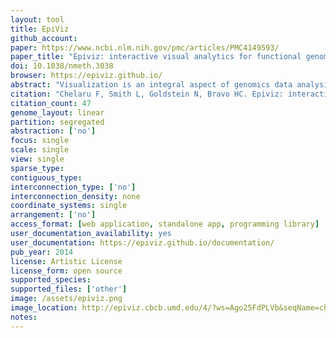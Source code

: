 ```yaml
---
layout: tool 
title: EpiViz
github_account: 
paper: https://www.ncbi.nlm.nih.gov/pmc/articles/PMC4149593/
paper_title: "Epiviz: interactive visual analytics for functional genomics data"
doi: 10.1038/nmeth.3038
browser: https://epiviz.github.io/
abstract: "Visualization is an integral aspect of genomics data analysis where the output of procedures performed in computing environments like Bioconductor is often visualized. Algorithmic-statistical analysis and interactive visualization are usually disjoint but are most effective when used iteratively. We introduce tools that provide this tight-knit integration: Epiviz (http://epiviz.cbcb.umd.edu), a web-based genome browser, and the Epivizr Bioconductor package allowing interactive, extensible and reproducible visualization within a state-of-the-art data analysis platform."
citation: "Chelaru F, Smith L, Goldstein N, Bravo HC. Epiviz: interactive visual analytics for functional genomics data. Nat Methods. nature.com; 2014;11: 938–940."
citation_count: 47
genome_layout: linear
partition: segregated
abstraction: ['no']
focus: single
scale: single
view: single
sparse_type: 
contiguous_type: 
interconnection_type: ['no']
interconnection_density: none
coordinate_systems: single
arrangement: ['no']
access_format: [web application, standalone app, programming library]
user_documentation_availability: yes
user_documentation: https://epiviz.github.io/documentation/
pub_year: 2014
license: Artistic License
license_form: open source
supported_species: 
supported_files: ['other']
image: /assets/epiviz.png
image_location: http://epiviz.cbcb.umd.edu/4/?ws=Ago25FdPLVb&seqName=chr2&start=69300680&end=90699322&settings=default&useCookie=true&
notes: 
---
```

